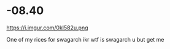 # -08.40

https://i.imgur.com/0kl582u.png

One of my rices for swagarch ikr wtf is swagarch u but get me
